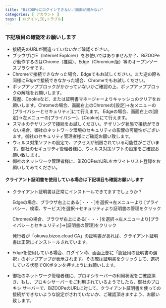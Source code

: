 ```yaml
---
title: "BiZOOPeにログインできない／画面が開かない"
categories: [ アカウント ]
tags: [ ログイン,ID,トラブル]
---
```


### 下記項目の確認をお願いします

* 接続先のURLが間違っていないかご確認ください。
* ブラウザにIE（Internet Explorer）をお使いではありませんか？、BiZOOPeが動作するのはChrome（推奨）、Edge（Chromium版）等のオープンソースブラウザです。
* Chromeで接続できなかった場合、Edgeでもお試しください。また逆の際も同様にEdgeで接続できなかった場合、Chromeでもお試しください。
* ポップアップブロックがかかっていないかご確認の上、ポップアップブロックの解除をお願いします。
* 履歴、Cookieなど、または証明書マネージャーよりキャッシュのクリアをお願いします。Chromeの場合、画面右上のChromeの[設定]→左メニューの[プライバシーとセキュリティ]にて行えます。 Edgeの場合、画面右上の[設定]→左メニューの[プライバシー]、[Cookie]にて行えます。
* スマホのテザリングで接続をお試しください。テザリング状態で接続ができない場合、御社のネットワーク環境のセキュリティの影響の可能性がございます。御社のセキュリティ管理者様にご確認お願い致します。
* ウィルス対策ソフトの設定で、アクセスが制限されている可能性がございます。御社のセキュリティ管理者様に、ウィルス対策ソフトの設定をご確認お願い致します。
* 御社のネットワーク管理者様に、BiZOOPeのURLをホワイトリスト登録をお願いしてみてください。

#### クライアント証明書を使用している場合は下記項目も確認お願いします

* クライアント証明書は正常にインストールできてますでしょうか？

  Edgeの場合、ブラウザ右上にある[・・・]を選択→左メニューより [プライバシー、検索、サービス]を選択→セキュリティより証明書の管理をクリック

  Chromeの場合、ブラウザ右上にある[・・・]を選択→左メニューより[プライバシーとセキュリティ]→[証明書の管理]をクリック

  発行者が「okuwa.bizoo.cloud CA」の証明書があれば、クライアント証明書は正常にインストールされています。

* Edgeを使用している場合、ログイン時、画面上部に「認証用の証明書の選択」のポップアップが表示されます。その際は証明書をクリックして、選択している状態でOKボタンを押すようにお願いします。

* 御社のネットワーク管理者様に、プロキシサーバーの利用状況をご確認頂き、もし、プロキシサーバーをご利用されているようでしたら、御社のプロキシ
サーバーで、BiZOOPeのURLに対して、クライアント証明書を使っての接続ができないような設定がされていないか、ご確認頂きますよう、お願い致します。
